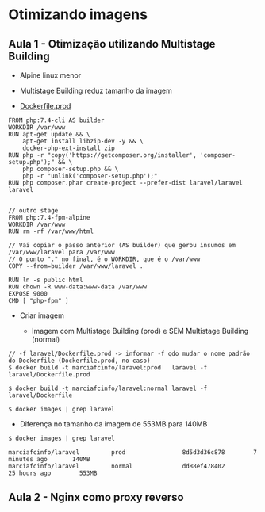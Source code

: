 # Otimizando imagens


## Aula 1 - Otimização utilizando Multistage Building

  - Alpine linux menor
  
  - Multistage Building reduz tamanho da imagem
  
  - [Dockerfile.prod](https://github.com/marciafc/fc-devops-docker/blob/main/laravel/Dockerfile.prod)
  
```
FROM php:7.4-cli AS builder
WORKDIR /var/www
RUN apt-get update && \
    apt-get install libzip-dev -y && \
    docker-php-ext-install zip
RUN php -r "copy('https://getcomposer.org/installer', 'composer-setup.php');" && \
    php composer-setup.php && \
    php -r "unlink('composer-setup.php');"
RUN php composer.phar create-project --prefer-dist laravel/laravel laravel


// outro stage
FROM php:7.4-fpm-alpine
WORKDIR /var/www
RUN rm -rf /var/www/html

// Vai copiar o passo anterior (AS builder) que gerou insumos em /var/www/laravel para /var/www
// O ponto "." no final, é o WORKDIR, que é o /var/www
COPY --from=builder /var/www/laravel .

RUN ln -s public html
RUN chown -R www-data:www-data /var/www
EXPOSE 9000
CMD [ "php-fpm" ]
```

  - Criar imagem
  
    - Imagem com Multistage Building (prod) e SEM Multistage Building (normal)
  
```
// -f laravel/Dockerfile.prod -> informar -f qdo mudar o nome padrão do Dockerfile (Dockerfile.prod, no caso)
$ docker build -t marciafcinfo/laravel:prod   laravel -f laravel/Dockerfile.prod

$ docker build -t marciafcinfo/laravel:normal laravel -f laravel/Dockerfile

$ docker images | grep laravel

```
  - Diferença no tamanho da imagem de 553MB para 140MB

```
$ docker images | grep laravel

marciafcinfo/laravel         prod                8d5d3d36c878        7 minutes ago       140MB
marciafcinfo/laravel         normal              dd88ef478402        25 hours ago        553MB

```

## Aula 2 - Nginx como proxy reverso









